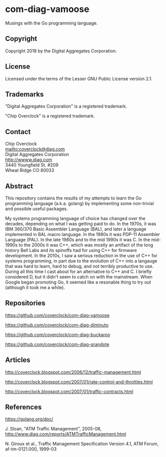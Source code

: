 # com-diag-vamoose

Musings with the Go programming language.

## Copyright

Copyright 2018 by the Digital Aggregates Corporation.

## License

Licensed under the terms of the Lesser GNU Public License version 2.1.

## Trademarks

"Digital Aggregates Corporation" is a registered trademark.

"Chip Overclock" is a registered trademark.

## Contact

Chip Overclock    
<mailto:coverclock@diag.com>    
Digital Aggregates Corporation    
<http://wwww.diag.com>    
3440 Youngfield St. #209    
Wheat Ridge CO 80033    

## Abstract

This repository contains the results of my attempts to learn the Go programming
language (a.k.a. golang) by implementing some non-trivial and possible useful
packages.

My systems programming language of choice has changed over the decades,
depending on what I was getting paid to do. In the 1970s, it was IBM 360/370
Basic Assembler Language (BAL), and later a language implemented in BAL macro
language. In the 1980s it was PDP-11 Assembler Language (PAL). In the late
1980s and to the mid 1990s it was C. In the mid-1990s to the 2000s it was C++,
which was mostly an artifact of the long history Bell Labs and its spinoffs had
for using C++ for firmware development. In the 2010s, I saw a serious reduction
in the use of C++ for systems programming, in part due to the evolution of C++
into a langauge that was hard to learn, hard to debug, and not terribly
productive to use. During all this time I cast about for an alternative to C++
and C. I briefly considered D, but it didn't seem to catch on with the
mainstream. When Google began promoting Go, it seemed like a resonable thing
to try out (although it took me a while).

## Repositories

<https://github.com/coverclock/com-diag-vamoose>

<https://github.com/coverclock/com-diag-diminuto>

<https://github.com/coverclock/com-diag-buckaroo>

<https://github.com/coverclock/com-diag-grandote>

## Articles

<http://coverclock.blogspot.com/2006/12/traffic-management.html>

<http://coverclock.blogspot.com/2007/01/rate-control-and-throttles.html>

<http://coverclock.blogspot.com/2007/01/traffic-contracts.html>

## References

<https://golang.org/doc/>

J. Sloan, "ATM Traffic Management", 2005-08,
<http://www.diag.com/reports/ATMTrafficManagement.html>

N. Giroux et al., Traffic Management Specification Version 4.1, ATM Forum,
af-tm-0121.000, 1999-03
